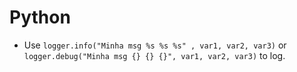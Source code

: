 # Python

- Use `logger.info("Minha msg %s %s %s" , var1, var2, var3)` or `logger.debug("Minha msg {} {} {}", var1, var2, var3)` to log.
